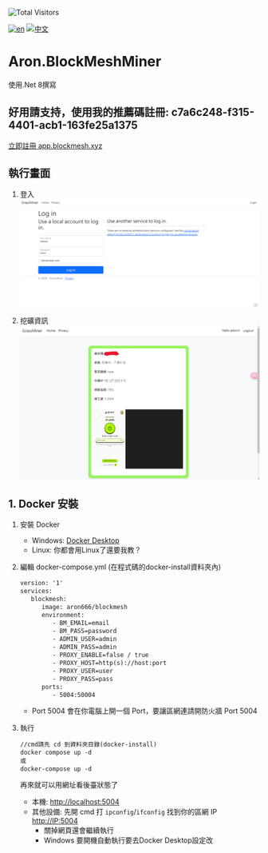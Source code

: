 ![Total Visitors](https://komarev.com/ghpvc/?username=aron-666blockmeshminer&color=green)

[![en](https://img.shields.io/badge/lang-en-red.svg)](https://github.com/aron-666/Aron.BlockMeshMiner/blob/master/Readme.en.md)
[![中文](https://img.shields.io/badge/lang-中文-blue.svg)](https://github.com/aron-666/Aron.BlockMeshMiner)

# Aron.BlockMeshMiner 
使用.Net 8撰寫


## 好用請支持，使用我的推薦碼註冊: c7a6c248-f315-4401-acb1-163fe25a1375
[立即註冊 app.blockmesh.xyz](https://app.blockmesh.xyz/register?invite_code=c7a6c248-f315-4401-acb1-163fe25a1375)


## 執行畫面
1. 登入
![image](https://github.com/aron-666/Aron.BlockMeshMiner/blob/master/%E6%88%AA%E5%9C%96/%E5%BE%8C%E8%87%BA%E7%99%BB%E5%85%A5%E7%95%AB%E9%9D%A2.png?raw=true)

2. 挖礦資訊
![image](https://github.com/aron-666/Aron.BlockMeshMiner/blob/master/%E6%88%AA%E5%9C%96/%E6%8C%96%E7%A4%A6%E7%95%AB%E9%9D%A2.png?raw=true)

## 1. Docker 安裝
1. 安裝 Docker
   - Windows: [Docker Desktop](https://www.docker.com/products/docker-desktop/)
   - Linux: 你都會用Linux了還要我教？


2. 編輯 docker-compose.yml (在程式碼的docker-install資料夾內)
   ```
   version: '1'
   services:
      blockmesh:
         image: aron666/blockmesh
         environment:
            - BM_EMAIL=email
            - BM_PASS=password
            - ADMIN_USER=admin
            - ADMIN_PASS=admin
            - PROXY_ENABLE=false / true
            - PROXY_HOST=http(s)://host:port
            - PROXY_USER=user
            - PROXY_PASS=pass
         ports:
            - 5004:50004
   ```

   - Port 5004 會在你電腦上開一個 Port，要讓區網連請開防火牆 Port 5004

3. 執行
   ```
   //cmd請先 cd 到資料夾目錄(docker-install)
   docker compose up -d
   或
   docker-compose up -d
   ```
   再來就可以用網址看後臺狀態了

   - 本機: [http://localhost:5004](http://localhost:5004)
   - 其他設備: 先開 cmd 打 `ipconfig`/`ifconfig` 找到你的區網 IP [http://IP:5004](http://IP:5004)
     - 關掉網頁還會繼續執行
     - Windows 要開機自動執行要去Docker Desktop設定改


